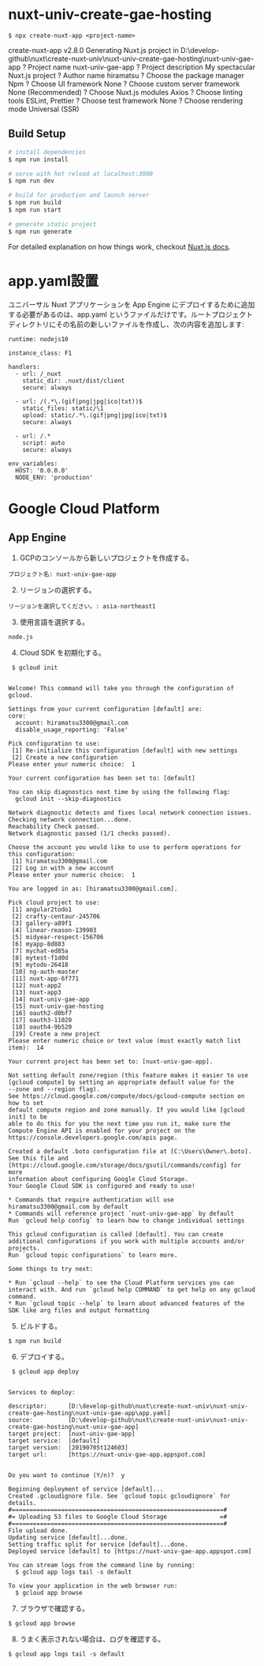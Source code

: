 # nuxt-univ-create-gae-hosting 
```
$ npx create-nuxt-app <project-name>
```
create-nuxt-app v2.8.0 
Generating Nuxt.js project in  D:\develop-github\nuxt\create-nuxt-univ\nuxt-univ-create-gae-hosting\nuxt-univ-gae-app 
? Project name nuxt-univ-gae-app 
? Project description My spectacular Nuxt.js project 
? Author name hiramatsu 
? Choose the package manager Npm 
? Choose UI framework None 
? Choose custom server framework None (Recommended) 
? Choose Nuxt.js modules Axios 
? Choose linting tools ESLint, Prettier 
? Choose test framework None 
? Choose rendering mode Universal (SSR) 


## Build Setup

``` bash
# install dependencies
$ npm run install

# serve with hot reload at localhost:3000
$ npm run dev

# build for production and launch server
$ npm run build
$ npm run start

# generate static project
$ npm run generate
```

For detailed explanation on how things work, checkout [Nuxt.js docs](https://nuxtjs.org).

# app.yaml設置
ユニバーサル Nuxt アプリケーションを App Engine にデプロイするために追加する必要があるのは、app.yaml というファイルだけです。ルートプロジェクトディレクトリにその名前の新しいファイルを作成し、次の内容を追加します:
```
runtime: nodejs10

instance_class: F1

handlers:
  - url: /_nuxt
    static_dir: .nuxt/dist/client
    secure: always

  - url: /(.*\.(gif|png|jpg|ico|txt))$
    static_files: static/\1
    upload: static/.*\.(gif|png|jpg|ico|txt)$
    secure: always

  - url: /.*
    script: auto
    secure: always

env_variables:
  HOST: '0.0.0.0'
  NODE_ENV: 'production'

```
 
# Google Cloud Platform
## App Engine
 1. GCPのコンソールから新しいプロジェクトを作成する。
 ```
 プロジェクト名: nuxt-univ-gae-app
 ```
 2. リージョンの選択する。
 ```
 リージョンを選択してください。: asia-northeast1
 ```
 3. 使用言語を選択する。
 ```
 node.js
 ```
 4. Cloud SDK を初期化する。
```
 $ gcloud init
 
 
Welcome! This command will take you through the configuration of gcloud.

Settings from your current configuration [default] are:
core:
  account: hiramatsu3300@gmail.com
  disable_usage_reporting: 'False'

Pick configuration to use:
 [1] Re-initialize this configuration [default] with new settings
 [2] Create a new configuration
Please enter your numeric choice:  1

Your current configuration has been set to: [default]

You can skip diagnostics next time by using the following flag:
  gcloud init --skip-diagnostics

Network diagnostic detects and fixes local network connection issues.
Checking network connection...done.
Reachability Check passed.
Network diagnostic passed (1/1 checks passed).

Choose the account you would like to use to perform operations for
this configuration:
 [1] hiramatsu3300@gmail.com
 [2] Log in with a new account
Please enter your numeric choice:  1

You are logged in as: [hiramatsu3300@gmail.com].

Pick cloud project to use:
 [1] angular2todo1
 [2] crafty-centaur-245706
 [3] gallery-a89f1
 [4] linear-reason-139903
 [5] midyear-respect-156706
 [6] myapp-8d883
 [7] mychat-ed85a
 [8] mytest-f1d0d
 [9] mytodo-26418
 [10] ng-auth-master
 [11] nuxt-app-6f771
 [12] nuxt-app2
 [13] nuxt-app3
 [14] nuxt-univ-gae-app
 [15] nuxt-univ-gae-hosting
 [16] oauth2-d0bf7
 [17] oauth3-11020
 [18] oauth4-9b520
 [19] Create a new project
Please enter numeric choice or text value (must exactly match list
item):  14

Your current project has been set to: [nuxt-univ-gae-app].

Not setting default zone/region (this feature makes it easier to use
[gcloud compute] by setting an appropriate default value for the
--zone and --region flag).
See https://cloud.google.com/compute/docs/gcloud-compute section on how to set
default compute region and zone manually. If you would like [gcloud init] to be
able to do this for you the next time you run it, make sure the
Compute Engine API is enabled for your project on the
https://console.developers.google.com/apis page.

Created a default .boto configuration file at [C:\Users\Owner\.boto]. See this file and
[https://cloud.google.com/storage/docs/gsutil/commands/config] for more
information about configuring Google Cloud Storage.
Your Google Cloud SDK is configured and ready to use!

* Commands that require authentication will use hiramatsu3300@gmail.com by default
* Commands will reference project `nuxt-univ-gae-app` by default
Run `gcloud help config` to learn how to change individual settings

This gcloud configuration is called [default]. You can create additional configurations if you work with multiple accounts and/or projects.
Run `gcloud topic configurations` to learn more.

Some things to try next:

* Run `gcloud --help` to see the Cloud Platform services you can interact with. And run `gcloud help COMMAND` to get help on any gcloud command.
* Run `gcloud topic --help` to learn about advanced features of the SDK like arg files and output formatting
```
5. ビルドする。
```
$ npm run build
```
6. デプロイする。
```
 $ gcloud app deploy
  
   
Services to deploy:

descriptor:      [D:\develop-github\nuxt\create-nuxt-univ\nuxt-univ-create-gae-hosting\nuxt-univ-gae-app\app.yaml]
source:          [D:\develop-github\nuxt\create-nuxt-univ\nuxt-univ-create-gae-hosting\nuxt-univ-gae-app]
target project:  [nuxt-univ-gae-app]
target service:  [default]
target version:  [20190705t124603]
target url:      [https://nuxt-univ-gae-app.appspot.com]


Do you want to continue (Y/n)?  y

Beginning deployment of service [default]...
Created .gcloudignore file. See `gcloud topic gcloudignore` for details.
#============================================================#
#= Uploading 53 files to Google Cloud Storage               =#
#============================================================#
File upload done.
Updating service [default]...done.
Setting traffic split for service [default]...done.
Deployed service [default] to [https://nuxt-univ-gae-app.appspot.com]

You can stream logs from the command line by running:
  $ gcloud app logs tail -s default

To view your application in the web browser run:
  $ gcloud app browse
```
7. ブラウザで確認する。
```
$ gcloud app browse
```
8. うまく表示されない場合は、ログを確認する。
```
$ gcloud app logs tail -s default
```



